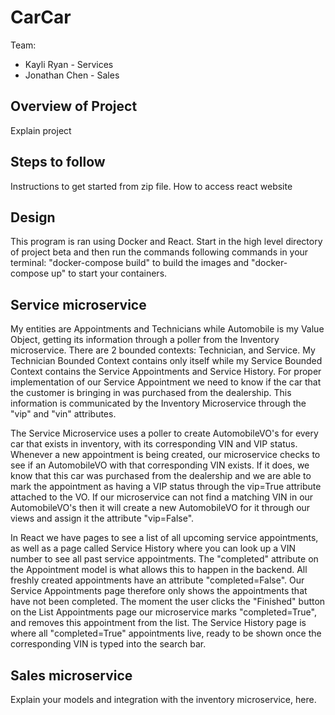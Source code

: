# CarCar

Team:

* Kayli Ryan - Services
* Jonathan Chen - Sales

## Overview of Project
Explain project

## Steps to follow
Instructions to get started from zip file. How to access react website


## Design
This program is ran using Docker and React. Start in the high level directory of project beta and then run the commands following commands in your terminal:  "docker-compose build" to build the images and "docker-compose up" to start your containers.

## Service microservice
My entities are Appointments and Technicians while Automobile is my Value Object, getting its information through a poller from the Inventory microservice.
There are 2 bounded contexts: Technician, and Service. My Technician Bounded Context contains only itself while my Service Bounded Context contains the Service Appointments and Service History. For proper implementation of our Service Appointment we need to know if the car that the customer is bringing in was purchased from the dealership. This information is communicated by the Inventory Microservice through the "vip" and "vin" attributes. 


The Service Microservice uses a poller to  create AutomobileVO's for every car that exists in inventory, with its corresponding VIN and VIP status. Whenever a new appointment is being created, our microservice checks to see if an AutomobileVO with that corresponding VIN exists. If it does, we know that this car was purchased from the dealership and we are able to mark the appointment as having a VIP status through the vip=True attribute attached to the VO. If our microservice can not find a matching VIN in our AutomobileVO's then it will create a new AutomobileVO for it through our views and assign it the attribute "vip=False". 


In React we have pages to see a list of all upcoming service appointments, as well as a page called Service History where you can look up a VIN number to see all past service appointments. The "completed" attribute on the Appointment model is what allows this to happen in the backend. All freshly created appointments have an attribute "completed=False". Our Service Appointments page therefore only shows the appointments that have not been completed. The moment the user clicks the "Finished" button on the List Appointments page our microservice marks "completed=True", and removes this appointment from the list. The Service History page is where all "completed=True" appointments live, ready to be shown once the corresponding VIN is typed into the search bar. 

## Sales microservice

Explain your models and integration with the inventory
microservice, here.
